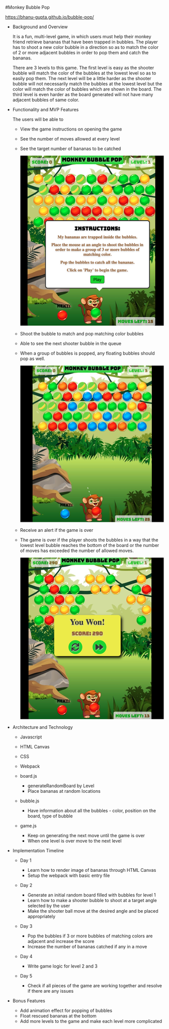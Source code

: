 #Monkey Bubble Pop

https://bhanu-gupta.github.io/bubble-pop/

* Background and Overview

    It is a fun, multi-level game, in which users must help their monkey friend retrieve bananas that have been trapped in bubbles. The player has to shoot a new color bubble in a direction so as to match the color of 2 or more adjacent bubbles in order to pop them and catch the bananas.

    There are 3 levels to this game. The first level is easy as the shooter bubble will match the color of the bubbles at the lowest level so as to easily pop them. The next level will be a little harder as the shooter bubble will not necessarily match the bubbles at the lowest level but the color will match the color of bubbles which are shown in the board. The third level is even harder as the board generated will not have many adjacent bubbles of same color.

* Functionality and MVP Features

    The users will be able to

    * View the game instructions on opening the game
    * See the number of moves allowed at every level
    * See the target number of bananas to be catched

        ![New game](assets/images/instructions.png)
    * Shoot the bubble to match and pop matching color bubbles
    * Able to see the next shooter bubble in the queue
    * When a group of bubbles is popped, any floating bubbles should pop as well.

        ![Game Board](assets/images/board.png)
    
    * Receive an alert if the game is over
    * The game is over if the player shoots the bubbles in a way that the lowest level bubble reaches the bottom of the board or the number of moves has exceeded the number of allowed moves.

        ![Game Status](assets/images/status.png)


* Architecture and Technology

    * Javascript
    * HTML Canvas
    * CSS
    * Webpack

    * board.js 
        * generateRandomBoard by Level
        * Place bananas at random locations
    * bubble.js
        * Have information about all the bubbles - color, position on the board, type of bubble
    * game.js
        * Keep on generating the next move until the game is over
        * When one level is over move to the next level

* Implementation Timeline

    * Day 1
        * Learn how to render image of bananas through HTML Canvas
        * Setup the webpack with basic entry file

    * Day 2
        * Generate an initial random board filled with bubbles for level 1
        * Learn how to make a shooter bubble to shoot at a target angle selected by the user
        * Make the shooter ball move at the desired angle and be placed appropriately

    * Day 3
        * Pop the bubbles if 3 or more bubbles of matching colors are adjacent and increase the score
        * Increase the number of bananas catched if any in a move

    * Day 4
        * Write game logic for level 2 and 3

    * Day 5
        * Check if all pieces of the game are working together and resolve if there are any issues

* Bonus Features

    * Add animation effect for popping of bubbles
    * Float rescued bananas at the bottom
    * Add more levels to the game and make each level more complicated

